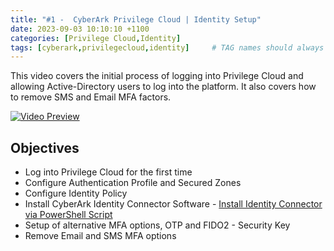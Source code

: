 ```yaml
---
title: "#1 -  CyberArk Privilege Cloud | Identity Setup"
date: 2023-09-03 10:10:10 +1100
categories: [Privilege Cloud,Identity]
tags: [cyberark,privilegecloud,identity]     # TAG names should always be lowercase
---
```


This video covers the initial process of logging into Privilege Cloud and allowing Active-Directory users to log into the platform. It also covers how to remove SMS and Email MFA factors.
<!---
https://cybrad.au/
#[<img src="https://i.ytimg.com/vi/b8cENcM5VOY/maxresdefault.jpg" width="50%">](https://www.youtube.com/watch?v=b8cENcM5VOY) 
--->
[![Video Preview](https://i.ytimg.com/vi/b8cENcM5VOY/maxresdefault.jpg)](https://www.youtube.com/watch?v=b8cENcM5VOY)

## Objectives
- Log into Privilege Cloud for the first time
- Configure Authentication Profile and Secured Zones
- Configure Identity Policy
- Install CyberArk Identity Connector Software - [Install Identity Connector via PowerShell Script](https://cybrad.au/posts/Identity-Connector-Installation/)
- Setup of alternative MFA options, OTP and FIDO2 - Security Key
- Remove Email and SMS MFA options

